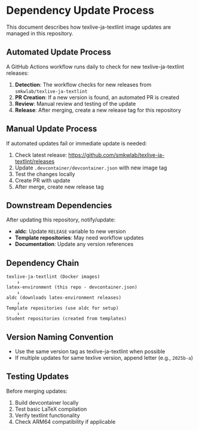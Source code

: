 # Dependency Update Process

This document describes how texlive-ja-textlint image updates are managed in this repository.

## Automated Update Process

A GitHub Actions workflow runs daily to check for new texlive-ja-textlint releases:

1. **Detection**: The workflow checks for new releases from `smkwlab/texlive-ja-textlint`
2. **PR Creation**: If a new version is found, an automated PR is created
3. **Review**: Manual review and testing of the update
4. **Release**: After merging, create a new release tag for this repository

## Manual Update Process

If automated updates fail or immediate update is needed:

1. Check latest release: https://github.com/smkwlab/texlive-ja-textlint/releases
2. Update `.devcontainer/devcontainer.json` with new image tag
3. Test the changes locally
4. Create PR with update
5. After merge, create new release tag

## Downstream Dependencies

After updating this repository, notify/update:

- **aldc**: Update `RELEASE` variable to new version
- **Template repositories**: May need workflow updates
- **Documentation**: Update any version references

## Dependency Chain

```
texlive-ja-textlint (Docker images)
    ↓
latex-environment (this repo - devcontainer.json)
    ↓
aldc (downloads latex-environment releases)
    ↓
Template repositories (use aldc for setup)
    ↓
Student repositories (created from templates)
```

## Version Naming Convention

- Use the same version tag as texlive-ja-textlint when possible
- If multiple updates for same texlive version, append letter (e.g., `2025b-a`)

## Testing Updates

Before merging updates:

1. Build devcontainer locally
2. Test basic LaTeX compilation
3. Verify textlint functionality
4. Check ARM64 compatibility if applicable